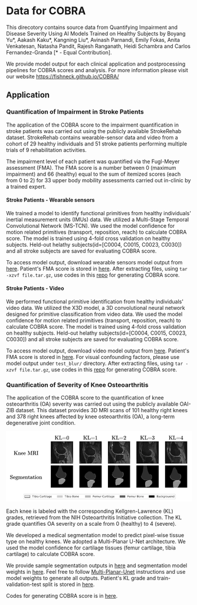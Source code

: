 # Data for COBRA

This direcotory contains source data from Quantifying Impairment and Disease Severity Using AI Models Trained on Healthy Subjects by Boyang Yu*, Aakash Kaku*, Kangning Liu*, Avinash Parnandi, Emily Fokas, Anita Venkatesan, Natasha Pandit, Rajesh Ranganath, Heidi Schambra and Carlos Fernandez-Granda [* - Equal Contribution].

We provide model output for each clinical application and postprocessing pipelines for COBRA scores and analysis. For more information please visit our website https://fishneck.github.io/COBRA/

## Application

### Quantification of Impairment in Stroke Patients

The application of the COBRA score to the impairment quantification in stroke patients was carried out using the publicly available StrokeRehab dataset. StrokeRehab contains wearable-sensor data and video from a cohort of 29 healthy individuals and 51 stroke patients performing multiple trials of 9 rehabilitation activities.

The impairment level of each patient was quantified via the Fugl-Meyer assessment (FMA). The FMA score is a number between 0 (maximum impairment) and 66 (healthy) equal to the sum of itemized scores (each from 0 to 2) for 33 upper body mobility assessments carried out in-clinic by a trained expert.


#### Stroke Patients - Wearable sensors

We trained a model to identify functional primitives from healthy individuals' inertial measurement units (IMUs) data. We utilized a Multi-Stage Temporal Convolutional Network (MS-TCN). We used the model confidence for motion related primitives (transport, reposition, reach) to calculate COBRA score. The model is trained using 4-fold cross validation on healthy subjects. Held-out helathy subjects(id=\[C0004, C0015, C0023, C0030\]) and all stroke subjects are saved for evaluating COBRA score.

To access model output, download wearable sensors model output from [here](https://drive.google.com/drive/folders/1YBgIZJhYRgd7IiChn7yWOsT6HCIKYPhl?usp=drive_link). Patient's FMA score is stored in [here](https://github.com/fishneck/COBRA/tree/main/data/Stroke). After extracting files, using `tar -xzvf file.tar.gz`, use codes in this [repo](https://github.com/fishneck/COBRA/tree/main/models/stroke_IMU) for generating COBRA score.


#### Stroke Patients - Video

We performed functional primitive identification from healthy individuals' video data. We utilized the X3D model, a 3D convolutional neural network designed for primitive classification from video data. We used the model confidence for motion related primitives (transport, reposition, reach) to calculate COBRA score. The model is trained using 4-fold cross validation on healthy subjects. Held-out helathy subjects(id=\[C0004, C0015, C0023, C0030\]) and all stroke subjects are saved for evaluating COBRA score.

To access model output, download video model output from [here](https://drive.google.com/drive/folders/1tbpq0z6C5aGIdJRrIuF_jAAoN8SWc3KZ?usp=drive_link). Patient's FMA score is stored in [here](https://github.com/fishneck/COBRA/tree/main/data/Stroke). For visual confounding factors, please use model output under `test_blur/` directory. After extracting files, using `tar -xzvf file.tar.gz`, use codes in this [repo](https://github.com/fishneck/COBRA/tree/main/models/stroke_IMU) for generating COBRA score. 


### Quantification of Severity of Knee Osteoarthritis

The application of the COBRA score to the quantification of knee osteoarthritis (OA) severity was carried out using the publicly available OAI-ZIB dataset. This dataset provides 3D MRI scans of 101 healthy right knees and 378 right knees affected by knee osteoarthritis (OA), a long-term degenerative joint condition.

![image](https://github.com/fishneck/COBRA/blob/main/Data-KneeOA.png)


Each knee is labeled with the corresponding Kellgren-Lawrence (KL) grades, retrieved from the NIH Osteoarthritis Initiative collection. The KL grade quantifies OA severity on a scale from 0 (healthy) to 4 (severe).

We developed a medical segmentation model to predict pixel-wise tissue type on healthy knees. We adopted a Multi-Planar U-Net architecture. We used the model confidence for cartilage tissues (femur cartilage, tibia cartilage) to calculate COBRA score. 


We provide sample segmentation outputs in [here](https://drive.google.com/drive/folders/1KK473GI1OF2U44euHYA9fVIxsYKoTZsW?usp=drive_link) and segmentation model weights in [here](https://drive.google.com/drive/folders/1cBWEblKSqg1uN88ZRWC7ikKmOLTYa-HC?usp=drive_link). Feel free to follow [Multi-Planar-Unet](https://github.com/perslev/MultiPlanarUNet) instructions and use model weights to generate all outputs. Patient's KL grade and train-validation-test split is stored in [here](https://github.com/fishneck/COBRA/tree/main/data/kneeOA).

Codes for generating COBRA score is in [here](https://github.com/fishneck/COBRA/tree/main/models/kneeOA).


